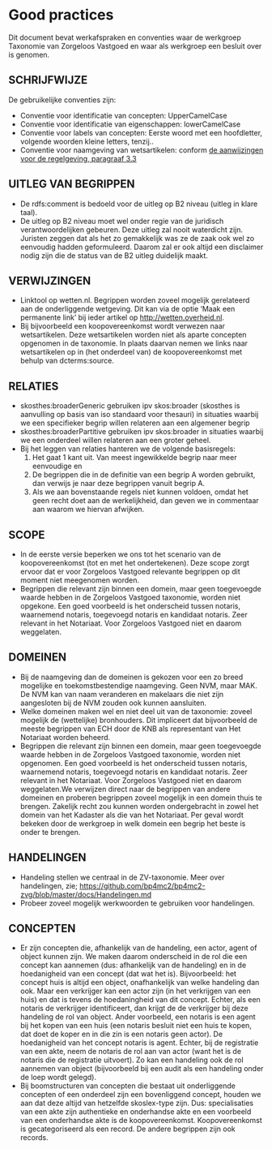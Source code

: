 # Good practices

Dit document bevat werkafspraken en conventies waar de werkgroep Taxonomie van Zorgeloos Vastgoed en waar als werkgroep een besluit over is genomen.

## SCHRIJFWIJZE

De gebruikelijke conventies zijn:

* Conventie voor identificatie van concepten: UpperCamelCase
* Conventie voor identificatie van eigenschappen: lowerCamelCase
* Conventie voor labels van concepten: Eerste woord met een hoofdletter, volgende woorden kleine letters, tenzij..
* Conventie voor naamgeving van wetsartikelen: conform [de aanwijzingen voor de regelgeving, paragraaf 3.3](https://wetten.overheid.nl/jci1.3:c:BWBR0005730&hoofdstuk=3&paragraaf=3.3)

## UITLEG VAN BEGRIPPEN
* De rdfs:comment is bedoeld voor de uitleg op B2 niveau (uitleg in klare taal).
* De uitleg op B2 niveau moet wel onder regie van de juridisch verantwoordelijken gebeuren. Deze uitleg zal nooit waterdicht zijn. Juristen zeggen dat als het zo gemakkelijk was ze de zaak ook wel zo eenvoudig hadden geformuleerd. Daarom zal er ook altijd een disclaimer nodig zijn die de status van de B2 uitleg duidelijk maakt.

## VERWIJZINGEN

* Linktool op wetten.nl. Begrippen worden zoveel mogelijk gerelateerd aan de onderliggende wetgeving. Dit kan via de optie ‘Maak een permanente link’ bij ieder artikel op http://wetten.overheid.nl.
* Bij bijvoorbeeld een koopovereenkomst wordt verwezen naar wetsartikelen. Deze wetsartikelen worden niet als aparte concepten opgenomen in de taxonomie. In plaats daarvan nemen we links naar wetsartikelen op in (het onderdeel van) de koopovereenkomst met behulp van dcterms:source.

## RELATIES  

* skosthes:broaderGeneric gebruiken ipv skos:broader (skosthes is aanvulling op basis van iso standaard voor thesauri) in situaties waarbij we een specifieker begrip willen relateren aan een algemener begrip
* skosthes:broaderPartitive gebruiken ipv skos:broader in situaties waarbij we een onderdeel willen relateren aan een groter geheel.
* Bij het leggen van relaties hanteren we de volgende basisregels:
  1. Het gaat 1 kant uit. Van meest ingewikkelde begrip naar meer eenvoudige en
  2. De begrippen die in de definitie van een begrip A worden gebruikt, dan verwijs je naar deze begrippen vanuit begrip A.
  3. Als we aan bovenstaande regels niet kunnen voldoen, omdat het geen recht doet aan de werkelijkheid, dan geven we in commentaar aan waarom we hiervan afwijken.

## SCOPE

* In de eerste versie beperken we ons tot het scenario van de koopovereenkomst (tot en met het ondertekenen). Deze scope zorgt ervoor dat er voor Zorgeloos Vastgoed relevante begrippen op dit moment niet meegenomen worden.  
* Begrippen die relevant zijn binnen een domein, maar geen toegevoegde waarde hebben in de Zorgeloos Vastgoed taxonomie, worden niet opgekone. Een goed voorbeeld is het onderscheid tussen notaris, waarnemend notaris, toegevoegd notaris en kandidaat notaris. Zeer relevant in het Notariaat. Voor Zorgeloos Vastgoed niet en daarom weggelaten.

## DOMEINEN  

* Bij de naamgeving dan de domeinen is gekozen voor een zo breed mogelijke en toekomstbestendige naamgeving. Geen NVM, maar MAK. De NVM kan van naam veranderen en makelaars die niet zijn aangesloten bij de NVM zouden ook kunnen aansluiten.
* Welke domeinen maken wel en niet deel uit van de taxonomie: zoveel mogelijk de (wettelijke) bronhouders. Dit impliceert dat bijvoorbeeld de meeste begrippen van ECH door de KNB als representant van Het Notariaat worden beheerd.
* Begrippen die relevant zijn binnen een domein, maar geen toegevoegde waarde hebben in de Zorgeloos Vastgoed taxonomie, worden niet opgenomen. Een goed voorbeeld is het onderscheid tussen notaris, waarnemend notaris, toegevoegd notaris en kandidaat notaris. Zeer relevant in het Notariaat. Voor Zorgeloos Vastgoed niet en daarom weggelaten.We verwijzen direct naar de begrippen van andere domeinen en proberen begrippen zoveel mogelijk in een domein thuis te brengen. Zakelijk recht zou kunnen worden ondergebracht in zowel het domein van het Kadaster als die van het Notariaat. Per geval wordt bekeken door de werkgroep in welk domein een begrip het beste is onder te brengen.

## HANDELINGEN

* Handeling stellen we centraal in de ZV-taxonomie. Meer over handelingen, zie; https://github.com/bp4mc2/bp4mc2-zvg/blob/master/docs/Handelingen.md
* Probeer zoveel mogelijk werkwoorden te gebruiken voor handelingen.

## CONCEPTEN

* Er zijn concepten die, afhankelijk van de handeling, een actor, agent of object kunnen zijn. We maken daarom onderscheid in de rol die een concept kan aannemen (dus: afhankelijk van de handeling) en in de hoedanigheid van een concept (dat wat het is). Bijvoorbeeld: het concept huis is altijd een object, onafhankelijk van welke handeling dan ook. Maar een verkrijger kan een actor zijn (in het verkrijgen van een huis) en dat is tevens de hoedaningheid van dit concept. Echter, als een notaris de verkrijger identificeert, dan krijgt de de verkrijger bij deze handeling de rol van object. Ander voorbeeld, een notaris is een agent bij het kopen van een huis (een notaris besluit niet een huis te kopen, dat doet de koper en in die zin is een notaris geen actor). De hoedanigheid van het concept notaris is agent. Echter, bij de registratie van een akte, neem de notaris de rol aan van actor (want het is de notaris die de registratie uitvoert). Zo kan een handeling ook de rol aannemen van object (bijvoorbeeld bij een audit als een handeling onder de loep wordt gelegd).
* Bij boomstructuren van concepten die bestaat uit onderliggende concepten of een onderdeel zijn een bovenliggend concept, houden we aan dat deze altijd van hetzelfde skoslex-type zijn. Dus: specialisaties van een akte zijn authentieke en onderhandse akte en een voorbeeld van een onderhandse akte is de koopovereenkomst. Koopovereenkomst is gecategoriseerd als een record. De andere begrippen zijn ook records.
